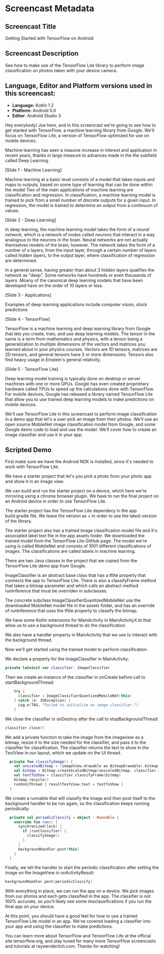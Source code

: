 # Screencast Metadata

## Screencast Title

Getting Started with TensorFlow on Android

## Screencast Description

See how to make use of the TensorFlow Lite library to perform image classification on photos taken with your device camera.

## Language, Editor and Platform versions used in this screencast:

- **Language:** Kotlin 1.2
- **Platform:** Android 5.0
- **Editor**: Android Studio 3

Hey everybody! Joe here, and in this screencast we're going to see how to get started with TensorFlow, a machine learning library from Google. We'll focus on TensorFlow Lite, a version of TensorFlow optimized for use on mobile devices.

Machine learning has seen a massive increase in interest and application in recent years, thanks in large measure to advances made in the the subfield called Deep Learning.

[Slide 1 - Machine Learning]

Machine learning at a basic level consists of a model that takes inputs and maps to outputs, based on some type of learning that can be done within the model Two of the main applications of machine learning are classification and regression. In classification, a machine learning model is trained to pick from a small number of discrete outputs for a given input. In regression, the model is trained to determine an output from a continuum of values.

[Slide 2 - Deep Learning]

In deep learning, the machine learning model takes the form of a _neural network_, which is a network of nodes called _neurons_ that interact in a way analogous to the neurons in the brain. Neural networks are not actually themselves models of the brain, however. The network takes the form of a number of a layers, from the input layer, through a certain number of layers called _hidden_ layers, to the output layer, where classification of regression are determined.

In a general sense, having greater than about 3 hidden layers qualifies the network as "deep". Some networks have hundreds or even thousands of layers. Moany of the canonical deep learning models that have been developed have on the order of 10 layers or less.

[Slide 3 - Applications]

Examples of deep learning applications include computer vision, stock predictions

[Slide 4 - TensorFlow]

TensorFlow is a machine learning and deep learning library from Google that lets you create, train, and use deep learning models. The tensor in the name is a term from mathematics and physics, with a tensor being a generalization to multiple dimensions of the vectors and matrices you learned about in your physics courses. Vectors are 1D tensors, matrices are 2D tensors, and general tensors have 3 or more dimensions. Tensors also find heavy usage in Einstein's general relativity.

[Slide 5 - TensorFlow Lite]

Deep learning model training is typically done on desktop or server machines with one or more GPUs. Google has even created proprietary hardware called TPUs to speed up the calculations done with TensorFlow. For mobile devices, Google has released a library named TensorFlow Lite that allow you to use trained deep learning models to make predictions on mobile devices.

We'll use TensorFlow Lite in this screencast to perform image classification in a demo app that let's a user pick an image from their photos. We'll use an open source  MobileNet image classification model from Google, and some Google demo code to load and use the model. We'll cover how to create an image classifier and use it in your app.

## Scripted Demo

First make sure we have the Android NDK is installed, since it's needed to work with TensorFlow Lite.

We have a starter project that let's you pick a photo from your photo app and show it in an image view.

We can build and run the starter project on a device, which here we're mirroring using a chrome browser plugin. We have to run the final project on an Android device in order to use TensorFlow Lite.

The starter project has the TensorFlow Lite dependecy in the app build.gradle file. We leave the version as + in order to use the latest version of the library.

The starter project also has a trained image classification model file and it's associated label text file in the app assets folder. We downloaded the trained model from the TensorFlow Lite GitHub page. The model we're using is called MobileNet and consists of 1001 different classifications of images. The classifications are called labels in machine learning.

There are two Java classes in the project that we copied from the TensorFlow Lite demo app from Google.

ImageClassifier is an abstract base class that has a tflite property that connects the app to TensorFlow Lite. There is also a classifyFrame method that takes a bitmap parameter and which calls an abstract method runInference that must be overriden in subclasses.

The concrete subclass ImageClassifierQuantizedMobileNet use the downloaded MobileNet model file in the assets folder, and has an override of runInference that uses the tflite property to classify the bitmap.

We have some Kotlin extensions for MainActivity in MainActivityX.kt that allow us to use a background thread to do the classification.

We also have a handler property in MainActivity that we use to interact with the background thread.

Now we'll get started using the trained model to perform classification.

We declare a property for the ImageClassifier in MainActivity:

```kotlin
private lateinit var classifier: ImageClassifier
```

Then we create an instance of the classifier in onCreate before call to startBackgroundThread:

```kotlin
    try {
      classifier = ImageClassifierQuantizedMobileNet(this)
    } catch (e: IOException) {
      Log.e(TAG, "Failed to initialize an image classifier.")
    }
```

We close the classifier in onDestroy after the call to stopBackgroundThread:

```kotlin
classifier.close()
```

We add a private function to take the image from the imageview as a bitmap, resize it to the size needed for the classifier, and pass it to the classifier for classification. The classifier returns the text to show in the TextView in our layout, which we update on the UI thread.

```kotlin
  private fun classifyImage() {
    val unscaledBitmap = (imageView.drawable as BitmapDrawable).bitmap
    val bitmap = Bitmap.createScaledBitmap(unscaledBitmap, classifier.imageSizeX, classifier.imageSizeY, false)
    val textToShow = classifier.classifyFrame(bitmap)
    bitmap.recycle()
    runOnUiThread { resultTextView.text = textToShow }
  }
```

We create a runnable that will classify the image and then post itself to the background handler to be run again, so the classification keeps running periodically:

```kotlin
  private val periodicClassify = object : Runnable {
    override fun run() {
      synchronized(lock) {
        if (runClassifier) {
          classifyImage()
        }
      }
      backgroundHandler.post(this)
    }
  }
```

Finally, we tell the handler to start the periodic classification after setting the image on the ImageView in onActivityResult:

```kotlin
backgroundHandler.post(periodicClassify)
```

With everything in place, we can run the app on a device. We pick images from our photos and each gets classified in the app. The classifier is not 100% accurate, so you'll likely see some misclassifications if you run the final app on your device.

At this point, you should have a good feel for how to use a trained TensorFlow Lite model in an app. We've covered loading a classifier into your app and using the classifier to make predictions.

You can learn more about TensorFlow and TensorFlow Life at the official site tensorflow.org, and stay tuned for many more TensorFlow screencasts and tutorials at raywenderlich.com. Thanks for watching!
